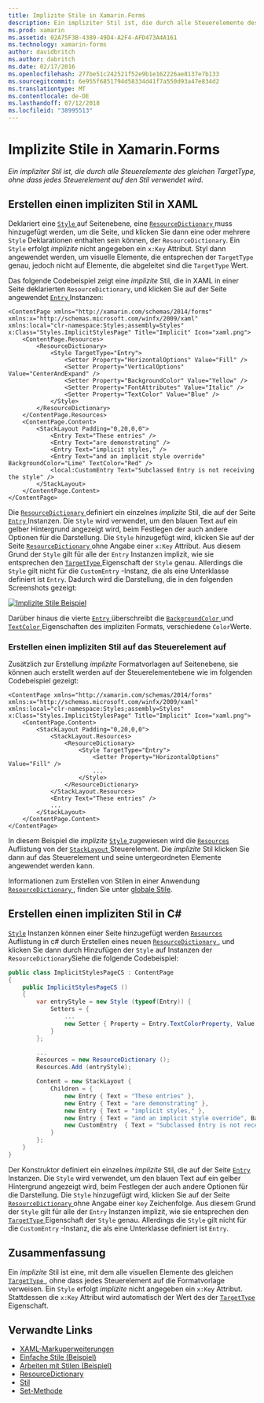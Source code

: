 ```yaml
---
title: Implizite Stile in Xamarin.Forms
description: Ein impliziter Stil ist, die durch alle Steuerelemente des gleichen TargetType, ohne dass jedes Steuerelement auf den Stil verwendet wird.
ms.prod: xamarin
ms.assetid: 02A75F3B-4389-49D4-A2F4-AFD473A4A161
ms.technology: xamarin-forms
author: davidbritch
ms.author: dabritch
ms.date: 02/17/2016
ms.openlocfilehash: 277be51c242521f52e9b1e162226ae8137e7b133
ms.sourcegitcommit: 6e955f6851794d58334d41f7a550d93a47e834d2
ms.translationtype: MT
ms.contentlocale: de-DE
ms.lasthandoff: 07/12/2018
ms.locfileid: "38995513"
---
```

# <a name="implicit-styles-in-xamarinforms"></a>Implizite Stile in Xamarin.Forms

_Ein impliziter Stil ist, die durch alle Steuerelemente des gleichen TargetType, ohne dass jedes Steuerelement auf den Stil verwendet wird._

## <a name="creating-an-implicit-style-in-xaml"></a>Erstellen einen impliziten Stil in XAML

Deklariert eine [ `Style` ](xref:Xamarin.Forms.Style) auf Seitenebene, eine [ `ResourceDictionary` ](xref:Xamarin.Forms.ResourceDictionary) muss hinzugefügt werden, um die Seite, und klicken Sie dann eine oder mehrere `Style` Deklarationen enthalten sein können, der `ResourceDictionary`. Ein `Style` erfolgt *implizite* nicht angegeben ein `x:Key` Attribut. Styl dann angewendet werden, um visuelle Elemente, die entsprechen der `TargetType` genau, jedoch nicht auf Elemente, die abgeleitet sind die `TargetType` Wert.

Das folgende Codebeispiel zeigt eine *implizite* Stil, die in XAML in einer Seite deklarierten `ResourceDictionary`, und klicken Sie auf der Seite angewendet [ `Entry` ](xref:Xamarin.Forms.Entry) Instanzen:

```xaml
<ContentPage xmlns="http://xamarin.com/schemas/2014/forms" xmlns:x="http://schemas.microsoft.com/winfx/2009/xaml" xmlns:local="clr-namespace:Styles;assembly=Styles" x:Class="Styles.ImplicitStylesPage" Title="Implicit" Icon="xaml.png">
    <ContentPage.Resources>
        <ResourceDictionary>
            <Style TargetType="Entry">
                <Setter Property="HorizontalOptions" Value="Fill" />
                <Setter Property="VerticalOptions" Value="CenterAndExpand" />
                <Setter Property="BackgroundColor" Value="Yellow" />
                <Setter Property="FontAttributes" Value="Italic" />
                <Setter Property="TextColor" Value="Blue" />
            </Style>
        </ResourceDictionary>
    </ContentPage.Resources>
    <ContentPage.Content>
        <StackLayout Padding="0,20,0,0">
            <Entry Text="These entries" />
            <Entry Text="are demonstrating" />
            <Entry Text="implicit styles," />
            <Entry Text="and an implicit style override" BackgroundColor="Lime" TextColor="Red" />
            <local:CustomEntry Text="Subclassed Entry is not receiving the style" />
        </StackLayout>
    </ContentPage.Content>
</ContentPage>
```

Die [ `ResourceDictionary` ](xref:Xamarin.Forms.ResourceDictionary) definiert ein einzelnes *implizite* Stil, die auf der Seite [ `Entry` ](xref:Xamarin.Forms.Entry) Instanzen. Die `Style` wird verwendet, um den blauen Text auf ein gelber Hintergrund angezeigt wird, beim Festlegen der auch andere Optionen für die Darstellung. Die `Style` hinzugefügt wird, klicken Sie auf der Seite [ `ResourceDictionary` ](xref:Xamarin.Forms.ResourceDictionary) ohne Angabe einer `x:Key` Attribut. Aus diesem Grund der `Style` gilt für alle der `Entry` Instanzen implizit, wie sie entsprechen den [ `TargetType` ](xref:Xamarin.Forms.Style.TargetType) Eigenschaft der `Style` genau. Allerdings die `Style` gilt nicht für die `CustomEntry` -Instanz, die als eine Unterklasse definiert ist `Entry`. Dadurch wird die Darstellung, die in den folgenden Screenshots gezeigt:

[![](implicit-images/implicit-styles.png "Implizite Stile Beispiel")](implicit-images/implicit-styles-large.png#lightbox "impliziten Stilen-Beispiel")

Darüber hinaus die vierte [ `Entry` ](xref:Xamarin.Forms.Entry) überschreibt die [ `BackgroundColor` ](xref:Xamarin.Forms.VisualElement.BackgroundColor) und [ `TextColor` ](xref:Xamarin.Forms.Entry.TextColor) Eigenschaften des impliziten Formats, verschiedene `Color`Werte.

### <a name="creating-an-implicit-style-at-the-control-level"></a>Erstellen einen impliziten Stil auf das Steuerelement auf

Zusätzlich zur Erstellung *implizite* Formatvorlagen auf Seitenebene, sie können auch erstellt werden auf der Steuerelementebene wie im folgenden Codebeispiel gezeigt:

```xaml
<ContentPage xmlns="http://xamarin.com/schemas/2014/forms" xmlns:x="http://schemas.microsoft.com/winfx/2009/xaml" xmlns:local="clr-namespace:Styles;assembly=Styles" x:Class="Styles.ImplicitStylesPage" Title="Implicit" Icon="xaml.png">
    <ContentPage.Content>
        <StackLayout Padding="0,20,0,0">
            <StackLayout.Resources>
                <ResourceDictionary>
                    <Style TargetType="Entry">
                        <Setter Property="HorizontalOptions" Value="Fill" />
                        ...
                    </Style>
                </ResourceDictionary>
            </StackLayout.Resources>
            <Entry Text="These entries" />
            ...
        </StackLayout>
    </ContentPage.Content>
</ContentPage>
```

In diesem Beispiel die *implizite* [ `Style` ](xref:Xamarin.Forms.Style) zugewiesen wird die [ `Resources` ](xref:Xamarin.Forms.VisualElement.Resources) Auflistung von der [ `StackLayout` ](xref:Xamarin.Forms.StackLayout)Steuerelement. Die *implizite* Stil klicken Sie dann auf das Steuerelement und seine untergeordneten Elemente angewendet werden kann.

Informationen zum Erstellen von Stilen in einer Anwendung [ `ResourceDictionary` ](xref:Xamarin.Forms.ResourceDictionary), finden Sie unter [globale Stile](~/xamarin-forms/user-interface/styles/application.md).

## <a name="creating-an-implicit-style-in-c35"></a>Erstellen einen impliziten Stil in C&#35;

[`Style`](xref:Xamarin.Forms.Style) Instanzen können einer Seite hinzugefügt werden [ `Resources` ](xref:Xamarin.Forms.VisualElement.Resources) Auflistung in c# durch Erstellen eines neuen [ `ResourceDictionary` ](xref:Xamarin.Forms.ResourceDictionary), und klicken Sie dann durch Hinzufügen der `Style` auf Instanzen der `ResourceDictionary`Siehe die folgende Codebeispiel:

```csharp
public class ImplicitStylesPageCS : ContentPage
{
    public ImplicitStylesPageCS ()
    {
        var entryStyle = new Style (typeof(Entry)) {
            Setters = {
                ...
                new Setter { Property = Entry.TextColorProperty, Value = Color.Blue }
            }
        };

        ...
        Resources = new ResourceDictionary ();
        Resources.Add (entryStyle);

        Content = new StackLayout {
            Children = {
                new Entry { Text = "These entries" },
                new Entry { Text = "are demonstrating" },
                new Entry { Text = "implicit styles," },
                new Entry { Text = "and an implicit style override", BackgroundColor = Color.Lime, TextColor = Color.Red },
                new CustomEntry  { Text = "Subclassed Entry is not receiving the style" }
            }
        };
    }
}
```

Der Konstruktor definiert ein einzelnes *implizite* Stil, die auf der Seite [ `Entry` ](xref:Xamarin.Forms.Entry) Instanzen. Die `Style` wird verwendet, um den blauen Text auf ein gelber Hintergrund angezeigt wird, beim Festlegen der auch andere Optionen für die Darstellung. Die `Style` hinzugefügt wird, klicken Sie auf der Seite [ `ResourceDictionary` ](xref:Xamarin.Forms.ResourceDictionary) ohne Angabe einer `key` Zeichenfolge. Aus diesem Grund der `Style` gilt für alle der `Entry` Instanzen implizit, wie sie entsprechen den [ `TargetType` ](xref:Xamarin.Forms.Style.TargetType) Eigenschaft der `Style` genau. Allerdings die `Style` gilt nicht für die `CustomEntry` -Instanz, die als eine Unterklasse definiert ist `Entry`.

## <a name="summary"></a>Zusammenfassung

Ein *implizite* Stil ist eine, mit dem alle visuellen Elemente des gleichen [ `TargetType` ](xref:Xamarin.Forms.Style.TargetType), ohne dass jedes Steuerelement auf die Formatvorlage verweisen. Ein `Style` erfolgt *implizite* nicht angegeben ein `x:Key` Attribut. Stattdessen die `x:Key` Attribut wird automatisch der Wert des der [ `TargetType` ](xref:Xamarin.Forms.Style.TargetType) Eigenschaft.



## <a name="related-links"></a>Verwandte Links

- [XAML-Markuperweiterungen](~/xamarin-forms/xaml/xaml-basics/xaml-markup-extensions.md)
- [Einfache Stile (Beispiel)](https://developer.xamarin.com/samples/xamarin-forms/UserInterface/Styles/BasicStyles/)
- [Arbeiten mit Stilen (Beispiel)](https://developer.xamarin.com/samples/xamarin-forms/WorkingWithStyles/)
- [ResourceDictionary](xref:Xamarin.Forms.ResourceDictionary)
- [Stil](xref:Xamarin.Forms.Style)
- [Set-Methode](xref:Xamarin.Forms.Setter)
